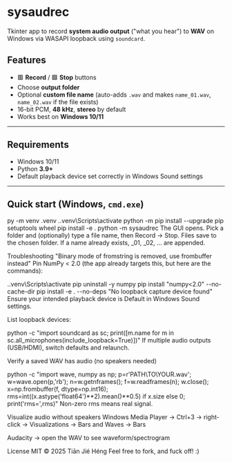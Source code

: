 # sysaudrec

Tkinter app to record **system audio output** ("what you hear") to **WAV** on Windows via WASAPI loopback using `soundcard`.

## Features
- 🟥 **Record** / 🟩 **Stop** buttons
- Choose **output folder**
- Optional **custom file name** (auto-adds `.wav` and makes `name_01.wav`, `name_02.wav` if the file exists)
- 16-bit PCM, **48 kHz**, **stereo** by default
- Works best on **Windows 10/11**

---

## Requirements
- Windows 10/11
- Python **3.9+**
- Default playback device set correctly in Windows Sound settings

---

## Quick start (Windows, `cmd.exe`)

py -m venv .venv
.\.venv\Scripts\activate
python -m pip install --upgrade pip setuptools wheel
pip install -e .
python -m sysaudrec
The GUI opens. Pick a folder and (optionally) type a file name, then Record → Stop.
Files save to the chosen folder. If a name already exists, _01, _02, … are appended.

Troubleshooting
"Binary mode of fromstring is removed, use frombuffer instead"
Pin NumPy < 2.0 (the app already targets this, but here are the commands):

.\.venv\Scripts\activate
pip uninstall -y numpy
pip install "numpy<2.0" --no-cache-dir
pip install -e . --no-deps
"No loopback capture device found"
Ensure your intended playback device is Default in Windows Sound settings.

List loopback devices:

python -c "import soundcard as sc; print([m.name for m in sc.all_microphones(include_loopback=True)])"
If multiple audio outputs (USB/HDMI), switch defaults and relaunch.

Verify a saved WAV has audio (no speakers needed)

python -c "import wave, numpy as np; p=r'PATH\\TO\\YOUR.wav'; w=wave.open(p,'rb'); n=w.getnframes(); f=w.readframes(n); w.close(); x=np.frombuffer(f, dtype=np.int16); rms=int((x.astype('float64')**2).mean()**0.5) if x.size else 0; print('rms=',rms)"
Non-zero rms means real signal.

Visualize audio without speakers
Windows Media Player → Ctrl+3 → right-click → Visualizations → Bars and Waves → Bars

Audacity → open the WAV to see waveform/spectrogram

License MIT © 2025 Tiān Jié Héng Feel free to fork, and fuck off! :)
